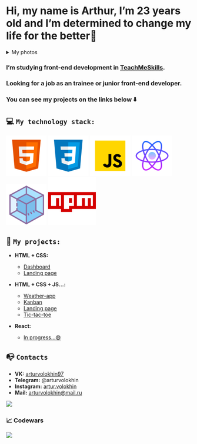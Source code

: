 # Hi, my name is Arthur, I’m 23 years old and I’m determined to change my life for the better👋

<details>
  <summary>My photos</summary>
  <img src="https://github.com/arturvolokhin/images/blob/main/myself1.png" name="image-name" width="300px">
  <img src="https://github.com/arturvolokhin/images/blob/main/myself2.png" name="image-name" width="300px">
  <img src="https://github.com/arturvolokhin/images/blob/main/myself.png" name="image-name" width="300px">
</details>

### I’m studying front-end development in [TeachMeSkills](https://teachmeskills.by/).

### Looking for a job as an trainee or junior front-end developer.

### You can see my projects on the links below ⬇️

## 💻 `My technology stack:`

<a href="https://html.spec.whatwg.org/" title="HTML5"><img src="https://github.com/arturvolokhin/images/blob/main/icons/html.svg" /></a>
<a href="https://www.w3.org/Style/CSS/Overview.en.html" title="CSS3"><img src="https://github.com/arturvolokhin/images/blob/main/icons/css.svg" /></a>
<a href="https://www.javascript.com/" title="JavaScript"><img src="https://github.com/arturvolokhin/images/blob/main/icons/js.svg" /></a>
<a href="https://reactjs.org/" title="React"><img src="https://github.com/arturvolokhin/images/blob/main/icons/react.svg" /></a>
<a href="https://webpack.js.org/" title="Webpack"><img src="https://github.com/arturvolokhin/images/blob/main/icons/webpack.svg" /></a>
<a href="https://www.npmjs.com/" title="Npm"><img src="https://github.com/arturvolokhin/images/blob/main/icons/npm.svg" /></a>



## 📝 `My projects:`

 - **HTML + CSS:**

    - <a href="https://github.com/arturvolokhin/dashboard">Dashboard</a>
    - <a href="https://github.com/arturvolokhin/Konstruct">Landing page</a>

- **HTML + CSS + JS...:**
    - <a href="https://github.com/arturvolokhin/weather-app">Weather-app</a>
    - <a href="https://github.com/arturvolokhin/kanban">Kanban</a>
    - <a href="https://github.com/arturvolokhin/arturvolokhin.github.io">Landing page</a>
    - <a href="https://github.com/arturvolokhin/tic-tac-toe">Tic-tac-toe</a>

- **React:**
    - <a href="#">In progress...😄</a>






## 📭 `Contacts`
- **VK:** <a href="https://vk.com/arturvolokhin97">arturvolokhin97</a>
- **Telegram:** @arturvolokhin
- **Instagram:** <a href="instagram.com/artur.volokhin">artur.volokhin</a>
- **Mail:** arturvolokhin@mail.ru


<img src='https://github-readme-stats.vercel.app/api?username=arturvolokhin&&show_icons=true'>



### 📈 Codewars
<img src='https://www.codewars.com/users/arturvolokhin/badges/large'>
